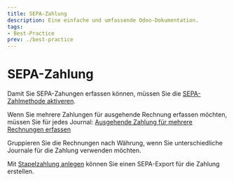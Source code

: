 ```yaml
---
title: SEPA-Zahlung
description: Eine einfache und umfassende Odoo-Dokumentation.
tags:
- Best-Practice
prev: ./best-practice
---
```

# SEPA-Zahlung

Damit Sie SEPA-Zahungen erfassen können, müssen Sie die [SEPA-Zahlmethode aktiveren](Accounting%20Payments.md#SEPA-Zahlmethode%20aktiveren).

Wenn Sie mehrere Zahlungen für ausgehende Rechnung erfassen möchten, müssen Sie für jedes Journal: [Ausgehende Zahlung für mehrere Rechnungen erfassen](Accounting%20Payments.md#Ausgehende%20Zahlung%20für%20mehrere%20Rechnungen%20erfassen)

Gruppieren Sie die Rechnungen nach Währung, wenn Sie unterschiedliche Journale für die Zahlung verwenden möchten.

Mit [Stapelzahlung anlegen](Accounting%20Payments.md#Stapelzahlung%20anlegen) können Sie einen SEPA-Export für die Zahlung erstellen.